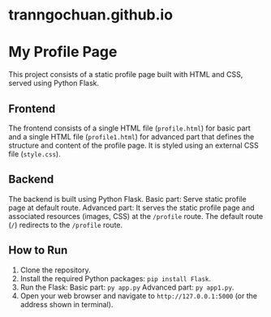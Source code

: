 # tranngochuan.github.io

# My Profile Page

This project consists of a static profile page built with HTML and CSS, served using Python Flask.

## Frontend

The frontend consists of a single HTML file (`profile.html`) for basic part and a single HTML file (`profile1.html`) for advanced part that defines the structure and content of the profile page. It is styled using an external CSS file (`style.css`).

## Backend

The backend is built using Python Flask.
Basic part: Serve static profile page at default route.
Advanced part: It serves the static profile page and associated resources (images, CSS) at the `/profile` route. The default route (`/`) redirects to the `/profile` route.

## How to Run

1.  Clone the repository.
2.  Install the required Python packages: `pip install Flask`.
3.  Run the Flask:
    Basic part: `py app.py`
    Advanced part: `py app1.py`.
4.  Open your web browser and navigate to `http://127.0.0.1:5000` (or the address shown in terminal).
